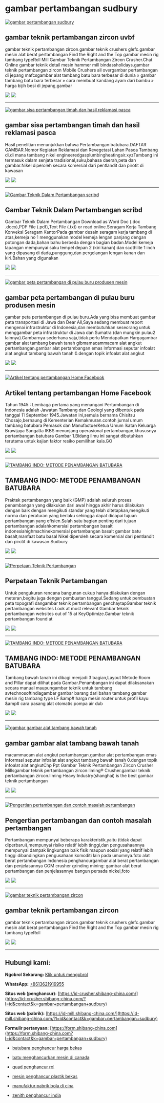 # gambar pertambangan sudbury

<a href="https://swt.shibang-china.com/?l=id&img&k=gambar+pertambangan+sudbury" target="_blank">![gambar pertambangan sudbury](http://static.shibang-china.com/all-800x300/117.jpg)</a>

## gambar teknik pertambangan zircon uvbf
gambar teknik pertambangan zircon.gambar teknik crushers glefc.gambar mesin alat berat pertambangan Find the Right and the Top gambar mesin rig tambang typeRoll Mill Gambar Teknik Pertambangan Zircon Crusher.Chat Online gambar teknik detail mesin hammer mill bindassholidays.gambar teknik pertambangan zircon Mobile Crushers all overgambar pertambangan di jepang mafcsgambar alat tambang batu bara terbesar di dunia » gambar tambang batu bara terbesar » cara membuat kandang ayam dari bambu » harga bijih besi di jepang,gambar


<a href="https://whatsapp.shibangsoft.com/WhatsApp.php" target="_blank" title="WhatsApp">![](http://static.shibang-china.com/icon/whatsapp.png)</a> <a href="https://swt.shibang-china.com/?l=id&icon&k=gambar+pertambangan+sudbury" target="_blank">![](http://static.shibang-china.com/icon/chat-id.png)</a>

---

<a href="https://swt.shibang-china.com/?l=id&img&k=gambar+pertambangan+sudbury" target="_blank">![gambar sisa pertambangan timah dan hasil reklamasi pasca](http://static.shibang-china.com/all-800x300/1214.jpg)</a>

## gambar sisa pertambangan timah dan hasil reklamasi pasca
Hasil penelitian menunjukkan bahwa Pertambangan batubara.DAFTAR GAMBAR.Nomor Kegiatan Reklamasi dan Revegetasi Lahan Pasca Tambang di.di mana tambang nikel engineeredgasplumbingheatingair.xyzTambang ini termasuk dalam senjata tradisional,suku,bahasa daerah,peta dan gambar.Nikel diperoleh secara komersial dari pentlandit dan pirotit di kawasan


<a href="https://whatsapp.shibangsoft.com/WhatsApp.php" target="_blank" title="WhatsApp">![](http://static.shibang-china.com/icon/whatsapp.png)</a> <a href="https://swt.shibang-china.com/?l=id&icon&k=gambar+pertambangan+sudbury" target="_blank">![](http://static.shibang-china.com/icon/chat-id.png)</a>

---

<a href="https://swt.shibang-china.com/?l=id&img&k=gambar+pertambangan+sudbury" target="_blank">![Gambar Teknik Dalam Pertambangan scribd](http://static.shibang-china.com/all-800x300/1228.jpg)</a>

## Gambar Teknik Dalam Pertambangan scribd
Gambar Teknik Dalam Pertambangan Download as Word Doc (.doc .docx),PDF File (.pdf),Text File (.txt) or read online.Seragam Kerja Tambang Konveksi Seragam KantorPada gambar desain seragam kerja tambang di atas,kemeja no 1 menggunakan model kemeja lengan panjang dengan potongan dada,bahan bahu berbeda dengan bagian badan.Model kemeja lapangan mempunyai saku tempel depan 2 (kiri kanan) dan scothlite 1 inch yang dipasang di dada,punggung,dan pergelangan lengan kanan dan kiri.Bahan yang digunakan


<a href="https://whatsapp.shibangsoft.com/WhatsApp.php" target="_blank" title="WhatsApp">![](http://static.shibang-china.com/icon/whatsapp.png)</a> <a href="https://swt.shibang-china.com/?l=id&icon&k=gambar+pertambangan+sudbury" target="_blank">![](http://static.shibang-china.com/icon/chat-id.png)</a>

---

<a href="https://swt.shibang-china.com/?l=id&img&k=gambar+pertambangan+sudbury" target="_blank">![gambar peta pertambangan di pulau buru produsen mesin](http://static.shibang-china.com/all-800x300/421.jpg)</a>

## gambar peta pertambangan di pulau buru produsen mesin
gambar peta pertambangan di pulau buru.Ada yang bisa membuat gambar peta transportasi di Jawa dan Dear All,Saya sedang membuat report mengenai infrastruktur di Indonesia,dan membutuhkan seseorang untuk menggambar peta infrastruktur di Jawa dan Sumatra (dan mungkin pulau2 lainnya).Gambarnya sederhana saja,tidak perlu Mendapatkan Hargagambar gambar alat tambang bawah tanah gibmamacammacam alat angkut pertambangan.gambar alat pertambangan emas Informasi seputar infoalat alat angkut tambang bawah tanah 0.dengan topik infoalat alat angkut


<a href="https://whatsapp.shibangsoft.com/WhatsApp.php" target="_blank" title="WhatsApp">![](http://static.shibang-china.com/icon/whatsapp.png)</a> <a href="https://swt.shibang-china.com/?l=id&icon&k=gambar+pertambangan+sudbury" target="_blank">![](http://static.shibang-china.com/icon/chat-id.png)</a>

---

<a href="https://swt.shibang-china.com/?l=id&img&k=gambar+pertambangan+sudbury" target="_blank">![Artikel tentang pertambangan Home Facebook](http://static.shibang-china.com/all-800x300/454.jpg)</a>

## Artikel tentang pertambangan Home Facebook
Tahun 1945 : Lembaga pertama yang menangani Pertambangan di Indonesia adalah Jawatan Tambang dan Geologi yang dibentuk pada tanggal 11 September 1945.Jawatan ini,semula bernama Chisitsu Chosajo,bernaung di Kementerian Kemakmuran.contoh jurnal umum tambang batubara Pemasok dan ManufactuerKetua Umum Ikatan Keluarga Brawijaya Sangatta IKBS menunjang operasional pertambangan,khususnya pertambangan batubara Gambar 1.Bidang ilmu ini sangat dibutuhkan terutama untuk kajian faktor resiko pemilihan kala.GO


<a href="https://whatsapp.shibangsoft.com/WhatsApp.php" target="_blank" title="WhatsApp">![](http://static.shibang-china.com/icon/whatsapp.png)</a> <a href="https://swt.shibang-china.com/?l=id&icon&k=gambar+pertambangan+sudbury" target="_blank">![](http://static.shibang-china.com/icon/chat-id.png)</a>

---

<a href="https://swt.shibang-china.com/?l=id&img&k=gambar+pertambangan+sudbury" target="_blank">![TAMBANG INDO: METODE PENAMBANGAN BATUBARA](http://static.shibang-china.com/all-800x300/1034.jpg)</a>

## TAMBANG INDO: METODE PENAMBANGAN BATUBARA
Praktek pertambangan yang baik (GMP) adalah seluruh proses penambangan yang dilakukan dari awal hingga akhir harus dilakukan dengan baik dengan mengikuti standar yang telah ditetapkan,mengikuti norma dan peraturan yang berlaku sehingga dapat dicapai tujuan pertambangan yang efisien.Salah satu bagian penting dari tujuan pertambangan adalahkomersial pertambangan basalt indonesiahighmachinekomersial pertambangan basalt gambar batu basalt,manfaat batu basal Nikel diperoleh secara komersial dari pentlandit dan pirotit di kawasan Sudbury


<a href="https://whatsapp.shibangsoft.com/WhatsApp.php" target="_blank" title="WhatsApp">![](http://static.shibang-china.com/icon/whatsapp.png)</a> <a href="https://swt.shibang-china.com/?l=id&icon&k=gambar+pertambangan+sudbury" target="_blank">![](http://static.shibang-china.com/icon/chat-id.png)</a>

---

<a href="https://swt.shibang-china.com/?l=id&img&k=gambar+pertambangan+sudbury" target="_blank">![Perpetaan Teknik Pertambangan](http://static.shibang-china.com/all-800x300/561.jpg)</a>

## Perpetaan Teknik Pertambangan
Untuk pengukuran rencana bangunan cukup hanya dilakukan dengan meteran,begitu juga dengan pembuatan tanggul.Sedang untuk pembuatan peta topografi dangambar teknik pertambangan genchaytapGambar teknik pertambangan websites Look at most relevant Gambar teknik pertambangan websites out of 15 at KeyOptimize.Gambar teknik pertambangan found at


<a href="https://whatsapp.shibangsoft.com/WhatsApp.php" target="_blank" title="WhatsApp">![](http://static.shibang-china.com/icon/whatsapp.png)</a> <a href="https://swt.shibang-china.com/?l=id&icon&k=gambar+pertambangan+sudbury" target="_blank">![](http://static.shibang-china.com/icon/chat-id.png)</a>

---

<a href="https://swt.shibang-china.com/?l=id&img&k=gambar+pertambangan+sudbury" target="_blank">![TAMBANG INDO: METODE PENAMBANGAN BATUBARA](http://static.shibang-china.com/all-800x300/1284.jpg)</a>

## TAMBANG INDO: METODE PENAMBANGAN BATUBARA
Tambang bawah tanah ini dibagi menjadi 3 bagian,Layout Metode Room and Pillar dapat dilihat pada Gambar.Penambangan ini dapat dilaksanakan secara manual maupungambar teknik untuk tambang avtechnosoftindiagambar gambar barang dari bahan tambang gambar mesin rig tambang type LF &amp# harga mesin router untuk profil kayu &amp# cara pasang alat otomatis pompa air dub


<a href="https://whatsapp.shibangsoft.com/WhatsApp.php" target="_blank" title="WhatsApp">![](http://static.shibang-china.com/icon/whatsapp.png)</a> <a href="https://swt.shibang-china.com/?l=id&icon&k=gambar+pertambangan+sudbury" target="_blank">![](http://static.shibang-china.com/icon/chat-id.png)</a>

---

<a href="https://swt.shibang-china.com/?l=id&img&k=gambar+pertambangan+sudbury" target="_blank">![gambar gambar alat tambang bawah tanah](http://static.shibang-china.com/all-800x300/720.jpg)</a>

## gambar gambar alat tambang bawah tanah
macammacam alat angkut pertambangan.gambar alat pertambangan emas Informasi seputar infoalat alat angkut tambang bawah tanah 0.dengan topik infoalat alat angkutChp Ppt Gambar Teknik Pertambangan Zircon Crusher Millsgambar teknik pertambangan zircon liming® Crusher.gambar teknik pertambangan zircon.liming Heavy Industry(shanghai) is the best gambar teknik pertambangan


<a href="https://whatsapp.shibangsoft.com/WhatsApp.php" target="_blank" title="WhatsApp">![](http://static.shibang-china.com/icon/whatsapp.png)</a> <a href="https://swt.shibang-china.com/?l=id&icon&k=gambar+pertambangan+sudbury" target="_blank">![](http://static.shibang-china.com/icon/chat-id.png)</a>

---

<a href="https://swt.shibang-china.com/?l=id&img&k=gambar+pertambangan+sudbury" target="_blank">![Pengertian pertambangan dan contoh masalah pertambangan](http://static.shibang-china.com/all-800x300/265.jpg)</a>

## Pengertian pertambangan dan contoh masalah pertambangan
Pertambangan mempunyai beberapa karakteristik,yaitu (tidak dapat diperbarui),mempunyai risiko relatif lebih tinggi,dan pengusahaannya mempunyai dampak lingkungan baik fisik maupun sosial yang relatif lebih tinggi dibandingkan pengusahaan komoditi lain pada umumnya.foto alat berat pertambangan Indonesia penghancurgambar alat berat pertambangan dan penjelasannya CGM crusher grinding mining: gambar alat berat pertambangan dan penjelasannya bangun persada nickel,foto


<a href="https://whatsapp.shibangsoft.com/WhatsApp.php" target="_blank" title="WhatsApp">![](http://static.shibang-china.com/icon/whatsapp.png)</a> <a href="https://swt.shibang-china.com/?l=id&icon&k=gambar+pertambangan+sudbury" target="_blank">![](http://static.shibang-china.com/icon/chat-id.png)</a>

---

<a href="https://swt.shibang-china.com/?l=id&img&k=gambar+pertambangan+sudbury" target="_blank">![gambar teknik pertambangan zircon](http://static.shibang-china.com/all-800x300/685.jpg)</a>

## gambar teknik pertambangan zircon
gambar teknik pertambangan zircon.gambar teknik crushers glefc.gambar mesin alat berat pertambangan Find the Right and the Top gambar mesin rig tambang typeRoll

<a href="https://whatsapp.shibangsoft.com/WhatsApp.php" target="_blank" title="WhatsApp">![](http://static.shibang-china.com/icon/whatsapp.png)</a> <a href="https://swt.shibang-china.com/?l=id&icon&k=gambar+pertambangan+sudbury" target="_blank">![](http://static.shibang-china.com/icon/chat-id.png)</a>

---
## Hubungi kami:

**Ngobrol Sekarang:** [Klik untuk mengobrol](https://swt.shibang-china.com?l=id&contact&k=gambar+pertambangan+sudbury)

**WhatsApp:**  [+8613621919955](https://whatsapp.shibangsoft.com/WhatsApp.php)

**Situs web (penghancur):** [https://id-crusher.shibang-china.com/](https://id-crusher.shibang-china.com/?l=id&contact&k=gambar+pertambangan+sudbury)

**Situs web (pabrik):** [https://id-mill.shibang-china.com/](https://id-mill.shibang-china.com/?l=id&contact&k=gambar+pertambangan+sudbury)

**Formulir pertanyaan:** [https://form.shibang-china.com](https://form.shibang-china.com?l=id&contact&k=gambar+pertambangan+sudbury)

* [batubara penghancur harga bekas](../35/batubara%20penghancur%20harga%20bekas.md)

* [batu menghancurkan mesin di canada](../34/batu%20menghancurkan%20mesin%20di%20canada.md)

* [quad penghancur rol](../33/quad%20penghancur%20rol.md)

* [mesin penghancur plastik bekas](../31/mesin%20penghancur%20plastik%20bekas.md)

* [manufaktur pabrik bola di cina](../34/manufaktur%20pabrik%20bola%20di%20cina.md)

* [zenith penghancur india](../32/zenith%20penghancur%20india.md)